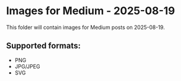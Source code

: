 # Images for Medium - 2025-08-19

This folder will contain images for Medium posts on 2025-08-19.

## Supported formats:
- PNG
- JPG/JPEG
- SVG

